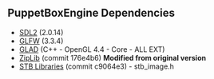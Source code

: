 ## PuppetBoxEngine Dependencies
- [SDL2](https://www.libsdl.org/download-2.0.php) (2.0.14)
- [GLFW](https://www.glfw.org/) (3.3.4)
- [GLAD](https://glad.dav1d.de/) (C++ - OpenGL 4.4 - Core - ALL EXT)
- [ZipLib](https://bitbucket.org/wbenny/ziplib/src/master/) (commit 176e4b6) **Modified from original version**
- [STB Libraries](https://github.com/nothings/stb) (commit c9064e3)
      - stb_image.h